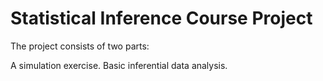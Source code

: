 # Statistical Inference Course Project

The project consists of two parts:

A simulation exercise.
Basic inferential data analysis.
